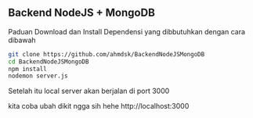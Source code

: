 ## Backend NodeJS + MongoDB

Paduan Download dan Install Dependensi yang dibbutuhkan dengan cara dibawah

```sh
git clone https://github.com/ahmdsk/BackendNodeJSMongoDB
cd BackendNodeJSMongoDB
npm install
nodemon server.js
```

Setelah itu local server akan berjalan di port 3000


kita coba ubah dikit ngga sih hehe
http://localhost:3000
